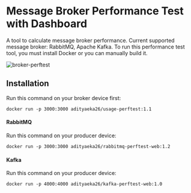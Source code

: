 # Message Broker Performance Test with Dashboard

A tool to calculate message broker performance. Current supported message broker: RabbitMQ, Apache Kafka. To run this performance test tool, you must install Docker or you can manually build it.

![broker-perftest](https://adityaeka.com/broker-perftest)

## Installation

Run this command on your broker device first:
```
docker run -p 3000:3000 adityaeka26/usage-perftest:1.1
```

#### RabbitMQ

Run this command on your producer device:
```
docker run -p 3000:3000 adityaeka26/rabbitmq-perftest-web:1.2
```

#### Kafka

Run this command on your producer device:
```
docker run -p 4000:4000 adityaeka26/kafka-perftest-web:1.0
```